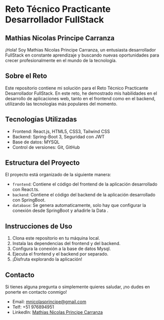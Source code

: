# Reto Técnico Practicante Desarrollador FullStack

## Mathias Nicolas Principe Carranza

¡Hola! Soy Mathias Nicolas Principe Carranza, un entusiasta desarrollador FullStack en constante aprendizaje y buscando nuevas oportunidades para crecer profesionalmente en el mundo de la tecnología.

## Sobre el Reto

Este repositorio contiene mi solución para el Reto Técnico Practicante Desarrollador FullStack. En este reto, he demostrado mis habilidades en el desarrollo de aplicaciones web, tanto en el frontend como en el backend, utilizando las tecnologías más populares del momento.

## Tecnologías Utilizadas

- Frontend: React.js, HTML5, CSS3, Tailwind CSS
- Backend: Spring-Boot 3, Seguridad con JWT
- Base de datos: MYSQL
- Control de versiones: Git, GitHub

## Estructura del Proyecto

El proyecto está organizado de la siguiente manera:

- `frontend`: Contiene el código del frontend de la aplicación desarrollado con React.ts.
- `backend`: Contiene el código del backend de la aplicación desarrollado con SpringBoot.
- `database`: Se genera automaticamente, solo hay que configurar la conexión desde SpringBoot y añadirle la Data .

## Instrucciones de Uso

1. Clona este repositorio en tu máquina local.
2. Instala las dependencias del frontend y del backend.
3. Configura la conexión a la base de datos Mysql.
4. Ejecuta el frontend y el backend por separado.
5. ¡Disfruta explorando la aplicación!

## Contacto

Si tienes alguna pregunta o simplemente quieres saludar, ¡no dudes en ponerte en contacto conmigo!

- Email: mnicolasprincipe@gmail.com
- Telf: +51 976894951
- LinkedIn: [Mathias Nicolas Principe Carranza](linkedin.com/in/mathias-nicolas-principe-carranza-90abab118)
